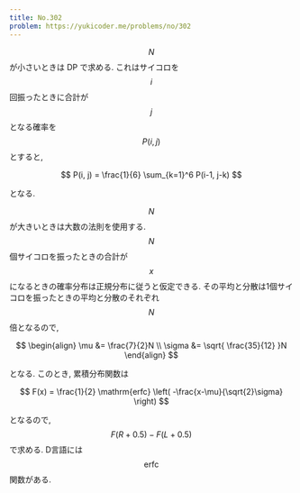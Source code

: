 ```yaml
---
title: No.302
problem: https://yukicoder.me/problems/no/302
---
```

$$ N $$ が小さいときは DP で求める. これはサイコロを $$ i $$ 回振ったときに合計が $$ j $$ となる確率を $$ P(i, j) $$ とすると,

$$
P(i, j) = \frac{1}{6} \sum_{k=1}^6 P(i-1, j-k)
$$

となる.

$$ N $$ が大きいときは大数の法則を使用する. $$ N $$ 個サイコロを振ったときの合計が $$ x $$ になるときの確率分布は正規分布に従うと仮定できる. その平均と分散は1個サイコロを振ったときの平均と分散のそれぞれ $$ N $$ 倍となるので,

$$
\begin{align}
\mu &= \frac{7}{2}N \\
\sigma &= \sqrt{ \frac{35}{12} }N
\end{align}
$$

となる. このとき, 累積分布関数は

$$
F(x) = \frac{1}{2} \mathrm{erfc} \left( -\frac{x-\mu}{\sqrt{2}\sigma} \right)
$$

となるので, $$ F(R+0.5)-F(L+0.5) $$ で求める. D言語には $$ \mathrm{erfc} $$ 関数がある.
